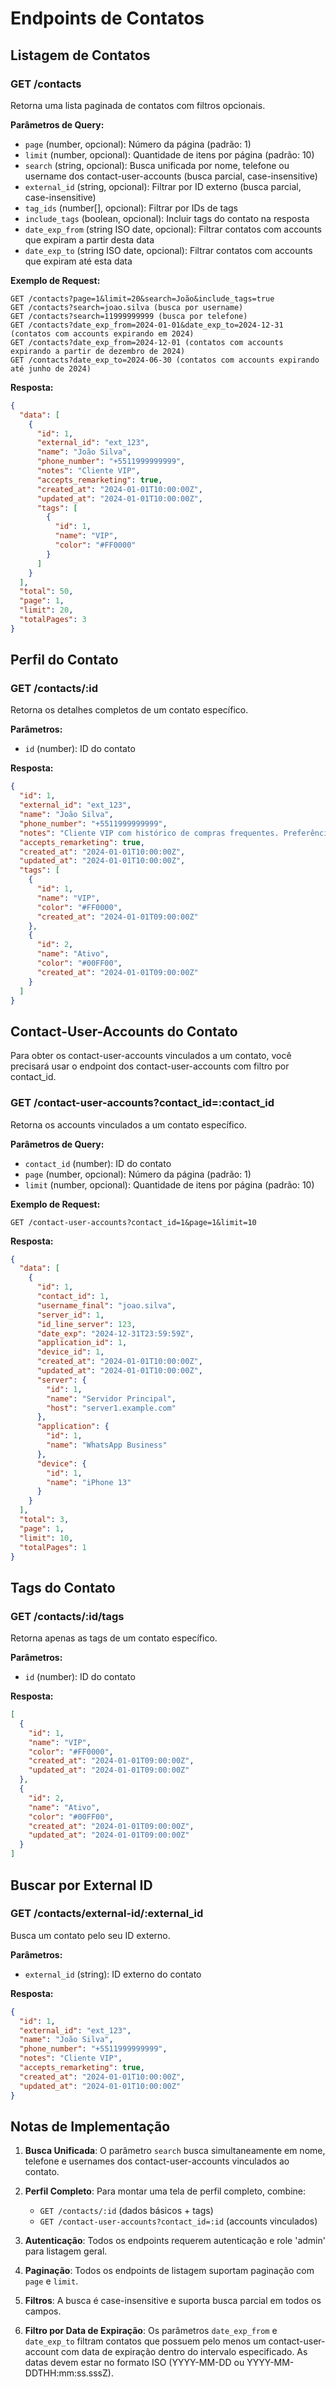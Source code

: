# Endpoints de Contatos

## Listagem de Contatos

### GET /contacts
Retorna uma lista paginada de contatos com filtros opcionais.

**Parâmetros de Query:**
- `page` (number, opcional): Número da página (padrão: 1)
- `limit` (number, opcional): Quantidade de itens por página (padrão: 10)
- `search` (string, opcional): Busca unificada por nome, telefone ou username dos contact-user-accounts (busca parcial, case-insensitive)
- `external_id` (string, opcional): Filtrar por ID externo (busca parcial, case-insensitive)
- `tag_ids` (number[], opcional): Filtrar por IDs de tags
- `include_tags` (boolean, opcional): Incluir tags do contato na resposta
- `date_exp_from` (string ISO date, opcional): Filtrar contatos com accounts que expiram a partir desta data
- `date_exp_to` (string ISO date, opcional): Filtrar contatos com accounts que expiram até esta data

**Exemplo de Request:**
```
GET /contacts?page=1&limit=20&search=João&include_tags=true
GET /contacts?search=joao.silva (busca por username)
GET /contacts?search=11999999999 (busca por telefone)
GET /contacts?date_exp_from=2024-01-01&date_exp_to=2024-12-31 (contatos com accounts expirando em 2024)
GET /contacts?date_exp_from=2024-12-01 (contatos com accounts expirando a partir de dezembro de 2024)
GET /contacts?date_exp_to=2024-06-30 (contatos com accounts expirando até junho de 2024)
```

**Resposta:**
```json
{
  "data": [
    {
      "id": 1,
      "external_id": "ext_123",
      "name": "João Silva",
      "phone_number": "+5511999999999",
      "notes": "Cliente VIP",
      "accepts_remarketing": true,
      "created_at": "2024-01-01T10:00:00Z",
      "updated_at": "2024-01-01T10:00:00Z",
      "tags": [
        {
          "id": 1,
          "name": "VIP",
          "color": "#FF0000"
        }
      ]
    }
  ],
  "total": 50,
  "page": 1,
  "limit": 20,
  "totalPages": 3
}
```

## Perfil do Contato

### GET /contacts/:id
Retorna os detalhes completos de um contato específico.

**Parâmetros:**
- `id` (number): ID do contato

**Resposta:**
```json
{
  "id": 1,
  "external_id": "ext_123",
  "name": "João Silva",
  "phone_number": "+5511999999999",
  "notes": "Cliente VIP com histórico de compras frequentes. Preferência por atendimento via WhatsApp.",
  "accepts_remarketing": true,
  "created_at": "2024-01-01T10:00:00Z",
  "updated_at": "2024-01-01T10:00:00Z",
  "tags": [
    {
      "id": 1,
      "name": "VIP",
      "color": "#FF0000",
      "created_at": "2024-01-01T09:00:00Z"
    },
    {
      "id": 2,
      "name": "Ativo",
      "color": "#00FF00",
      "created_at": "2024-01-01T09:00:00Z"
    }
  ]
}
```

## Contact-User-Accounts do Contato

Para obter os contact-user-accounts vinculados a um contato, você precisará usar o endpoint dos contact-user-accounts com filtro por contact_id.

### GET /contact-user-accounts?contact_id=:contact_id
Retorna os accounts vinculados a um contato específico.

**Parâmetros de Query:**
- `contact_id` (number): ID do contato
- `page` (number, opcional): Número da página (padrão: 1)
- `limit` (number, opcional): Quantidade de itens por página (padrão: 10)

**Exemplo de Request:**
```
GET /contact-user-accounts?contact_id=1&page=1&limit=10
```

**Resposta:**
```json
{
  "data": [
    {
      "id": 1,
      "contact_id": 1,
      "username_final": "joao.silva",
      "server_id": 1,
      "id_line_server": 123,
      "date_exp": "2024-12-31T23:59:59Z",
      "application_id": 1,
      "device_id": 1,
      "created_at": "2024-01-01T10:00:00Z",
      "updated_at": "2024-01-01T10:00:00Z",
      "server": {
        "id": 1,
        "name": "Servidor Principal",
        "host": "server1.example.com"
      },
      "application": {
        "id": 1,
        "name": "WhatsApp Business"
      },
      "device": {
        "id": 1,
        "name": "iPhone 13"
      }
    }
  ],
  "total": 3,
  "page": 1,
  "limit": 10,
  "totalPages": 1
}
```

## Tags do Contato

### GET /contacts/:id/tags
Retorna apenas as tags de um contato específico.

**Parâmetros:**
- `id` (number): ID do contato

**Resposta:**
```json
[
  {
    "id": 1,
    "name": "VIP",
    "color": "#FF0000",
    "created_at": "2024-01-01T09:00:00Z",
    "updated_at": "2024-01-01T09:00:00Z"
  },
  {
    "id": 2,
    "name": "Ativo",
    "color": "#00FF00",
    "created_at": "2024-01-01T09:00:00Z",
    "updated_at": "2024-01-01T09:00:00Z"
  }
]
```

## Buscar por External ID

### GET /contacts/external-id/:external_id
Busca um contato pelo seu ID externo.

**Parâmetros:**
- `external_id` (string): ID externo do contato

**Resposta:**
```json
{
  "id": 1,
  "external_id": "ext_123",
  "name": "João Silva",
  "phone_number": "+5511999999999",
  "notes": "Cliente VIP",
  "accepts_remarketing": true,
  "created_at": "2024-01-01T10:00:00Z",
  "updated_at": "2024-01-01T10:00:00Z"
}
```

## Notas de Implementação

1. **Busca Unificada**: O parâmetro `search` busca simultaneamente em nome, telefone e usernames dos contact-user-accounts vinculados ao contato.

2. **Perfil Completo**: Para montar uma tela de perfil completo, combine:
   - `GET /contacts/:id` (dados básicos + tags)
   - `GET /contact-user-accounts?contact_id=:id` (accounts vinculados)

3. **Autenticação**: Todos os endpoints requerem autenticação e role 'admin' para listagem geral.

4. **Paginação**: Todos os endpoints de listagem suportam paginação com `page` e `limit`.

5. **Filtros**: A busca é case-insensitive e suporta busca parcial em todos os campos.

6. **Filtro por Data de Expiração**: Os parâmetros `date_exp_from` e `date_exp_to` filtram contatos que possuem pelo menos um contact-user-account com data de expiração dentro do intervalo especificado. As datas devem estar no formato ISO (YYYY-MM-DD ou YYYY-MM-DDTHH:mm:ss.sssZ).